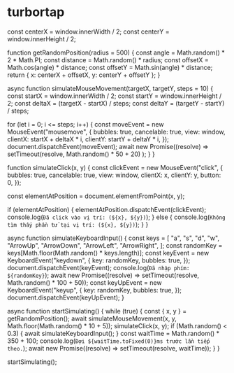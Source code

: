 # turbortap

const centerX = window.innerWidth / 2;
const centerY = window.innerHeight / 2;

function getRandomPosition(radius = 500) {
  const angle = Math.random() * 2 * Math.PI;
  const distance = Math.random() * radius;
  const offsetX = Math.cos(angle) * distance;
  const offsetY = Math.sin(angle) * distance;
  return { x: centerX + offsetX, y: centerY + offsetY };
}

async function simulateMouseMovement(targetX, targetY, steps = 10) {
  const startX = window.innerWidth / 2;
  const startY = window.innerHeight / 2;
  const deltaX = (targetX - startX) / steps;
  const deltaY = (targetY - startY) / steps;

  for (let i = 0; i <= steps; i++) {
    const moveEvent = new MouseEvent("mousemove", {
      bubbles: true,
      cancelable: true,
      view: window,
      clientX: startX + deltaX * i,
      clientY: startY + deltaY * i,
    });
    document.dispatchEvent(moveEvent);
    await new Promise((resolve) =>
      setTimeout(resolve, Math.random() * 50 + 20)
    );
  }
}

function simulateClick(x, y) {
  const clickEvent = new MouseEvent("click", {
    bubbles: true,
    cancelable: true,
    view: window,
    clientX: x,
    clientY: y,
    button: 0,
  });

  const elementAtPosition = document.elementFromPoint(x, y);

  if (elementAtPosition) {
    elementAtPosition.dispatchEvent(clickEvent);
    console.log(`Đã click vào vị trí: (${x}, ${y})`);
  } else {
    console.log(`Không tìm thấy phần tử tại vị trí: (${x}, ${y})`);
  }
}

async function simulateKeyboardInput() {
  const keys = [
    "a",
    "s",
    "d",
    "w",
    "ArrowUp",
    "ArrowDown",
    "ArrowLeft",
    "ArrowRight",
  ];
  const randomKey = keys[Math.floor(Math.random() * keys.length)];
  const keyEvent = new KeyboardEvent("keydown", {
    key: randomKey,
    bubbles: true,
  });
  document.dispatchEvent(keyEvent);
  console.log(`Đã nhập phím: ${randomKey}`);
  await new Promise((resolve) => setTimeout(resolve, Math.random() * 100 + 50));
  const keyUpEvent = new KeyboardEvent("keyup", {
    key: randomKey,
    bubbles: true,
  });
  document.dispatchEvent(keyUpEvent);
}

async function startSimulating() {
  while (true) {
    const { x, y } = getRandomPosition();
    await simulateMouseMovement(x, y, Math.floor(Math.random() * 10 + 5));
    simulateClick(x, y);
    if (Math.random() < 0.3) {
      await simulateKeyboardInput();
    }
    const waitTime = Math.random() * 350 + 100;
    console.log(`Đợi ${waitTime.toFixed(0)}ms trước lần tiếp theo.`);
    await new Promise((resolve) => setTimeout(resolve, waitTime));
  }
}

startSimulating();
